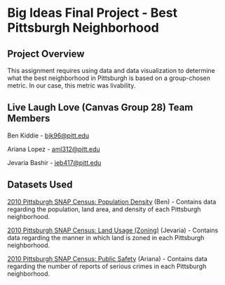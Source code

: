 # Big Ideas Final Project - Best Pittsburgh Neighborhood

## Project Overview
This assignment requires using data and data visualization to determine what the best neighborhood in Pittsburgh is based on a group-chosen metric. In our case, this metric was livability.

## Live Laugh Love (Canvas Group 28) Team Members
Ben Kiddie - bjk96@pitt.edu

Ariana Lopez - aml312@pitt.edu

Jevaria Bashir - jeb417@pitt.edu

## Datasets Used
[2010 Pittsburgh SNAP Census: Population Density](https://data.wprdc.org/dataset/pgh/resource/d5573eb6-a647-42b4-8b17-6e4787e48eeb) (Ben) - Contains data regarding the population, land area, and density of each Pittsburgh neighborhood.

[2010 Pittsburgh SNAP Census: Land Usage (Zoning)](https://data.wprdc.org/dataset/pgh/resource/c2cd7415-b401-4857-8ca5-58ce2ec17c5d) (Jevaria) - Contains data regarding the manner in which land is zoned in each Pittsburgh neighborhood.

[2010 Pittsburgh SNAP Census: Public Safety](https://data.wprdc.org/dataset/pgh/resource/204f63f4-296f-4f1d-bbdd-946b183fa5a0) (Ariana) - Contains data regarding the number of reports of serious crimes in each Pittsburgh neighborhood.
